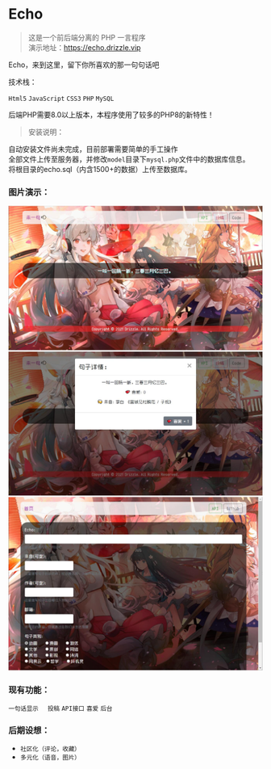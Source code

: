 # Echo
>这是一个前后端分离的 PHP 一言程序  
>演示地址：https://echo.drizzle.vip

Echo，来到这里，留下你所喜欢的那一句句话吧

技术栈：  

`Html5` `JavaScript` `CSS3` `PHP` `MySQL`

后端PHP需要8.0以上版本，本程序使用了较多的PHP8的新特性！

>安装说明：

自动安装文件尚未完成，目前部署需要简单的手工操作    
全部文件上传至服务器，并修改`model`目录下`mysql.php`文件中的数据库信息。  
将根目录的echo.sql（内含1500+的数据）上传至数据库。


### 图片演示：
![index](assets/img/index.jpg)
![content](assets/img/content.jpg)
![submit](assets/img/submit.jpg)

### 现有功能：  
`一句话显示  ` `投稿` `API接口` `喜爱` `后台`

### 后期设想：  
* `社区化（评论，收藏）`
* `多元化（语音，图片）`